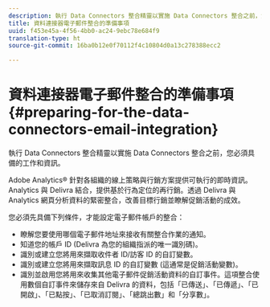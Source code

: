 ```yaml
---
description: 執行 Data Connectors 整合精靈以實施 Data Connectors 整合之前，您必須具備的工作和資訊。
title: 資料連接器電子郵件整合的準備事項
uuid: f453e45a-4f56-4bb0-ac24-9ebc78e684f9
translation-type: ht
source-git-commit: 16ba0b12e0f70112f4c10804d0a13c278388ecc2

---
```



# 資料連接器電子郵件整合的準備事項{#preparing-for-the-data-connectors-email-integration}

執行 Data Connectors 整合精靈以實施 Data Connectors 整合之前，您必須具備的工作和資訊。

Adobe Analytics® 針對各組織的線上策略與行銷方案提供可執行的即時資訊。Analytics 與 Delivra 結合，提供基於行為定位的再行銷。透過 Delivra 與 Analytics 網頁分析資料的緊密整合，改善目標行銷並瞭解促銷活動的成效。

您必須先具備下列條件，才能設定電子郵件帳戶的整合：

* 瞭解您要使用哪個電子郵件地址來接收有關整合作業的通知。
* 知道您的帳戶 ID (Delivra 為您的組織指派的唯一識別碼)。
* 識別或建立您將用來擷取收件者 ID/訪客 ID 的自訂變數。
* 識別或建立您將用來擷取訊息 ID 的自訂變數 (這通常是促銷活動變數)。
* 識別並啟用您將用來收集其他電子郵件促銷活動資料的自訂事件。這項整合使用數個自訂事件來儲存來自 Delivra 的資料，包括「已傳送」、「已傳遞」、「已開啟」、「已點按」、「已取消訂閱」、「總跳出數」和「分享數」。

